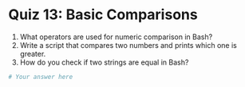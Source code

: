 # Quiz 13: Basic Comparisons

1. What operators are used for numeric comparison in Bash?
2. Write a script that compares two numbers and prints which one is greater.
3. How do you check if two strings are equal in Bash?

```bash
# Your answer here
```

